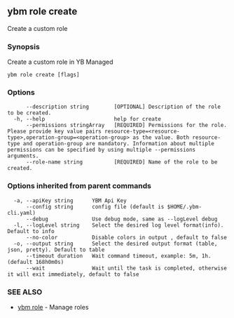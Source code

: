 ## ybm role create

Create a custom role

### Synopsis

Create a custom role in YB Managed

```
ybm role create [flags]
```

### Options

```
      --description string        [OPTIONAL] Description of the role to be created.
  -h, --help                      help for create
      --permissions stringArray   [REQUIRED] Permissions for the role. Please provide key value pairs resource-type=<resource-type>,operation-group=<operation-group> as the value. Both resource-type and operation-group are mandatory. Information about multiple permissions can be specified by using multiple --permissions arguments.
      --role-name string          [REQUIRED] Name of the role to be created.
```

### Options inherited from parent commands

```
  -a, --apiKey string      YBM Api Key
      --config string      config file (default is $HOME/.ybm-cli.yaml)
      --debug              Use debug mode, same as --logLevel debug
  -l, --logLevel string    Select the desired log level format(info). Default to info
      --no-color           Disable colors in output , default to false
  -o, --output string      Select the desired output format (table, json, pretty). Default to table
      --timeout duration   Wait command timeout, example: 5m, 1h. (default 168h0m0s)
      --wait               Wait until the task is completed, otherwise it will exit immediately, default to false
```

### SEE ALSO

* [ybm role](ybm_role.md)	 - Manage roles

